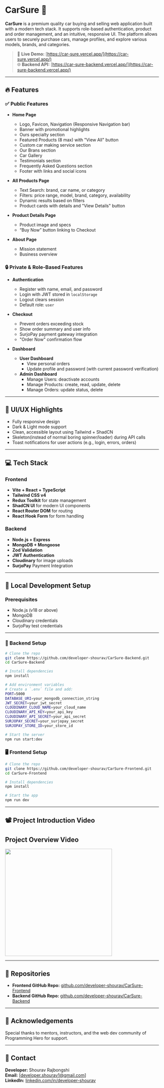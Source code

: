 # CarSure 🚗

**CarSure** is a premium quality car buying and selling web application built with a modern tech stack. It supports role-based authentication, product and order management, and an intuitive, responsive UI. The platform allows users to securely purchase cars, manage profiles, and explore various models, brands, and categories.

> 🔗 **Live Demo:** [https://car-sure.vercel.app/](https://car-sure.vercel.app/)  
> 🌐 **Backend API:** [https://car-sure-backend.vercel.app/](https://car-sure-backend.vercel.app/)

---

## 🔥 Features

### ✅ Public Features

- **Home Page**

  - Logo, Favicon, Navigation (Responsive Navigation bar)
  - Banner with promotional highlights
  - Ours specialty section
  - Featured Products (8 max) with "View All" button
  - Custom car making service section
  - Our Brans section
  - Car Gallery
  - Testimonials section
  - Frequently Asked Questions section
  - Footer with links and social icons

- **All Products Page**

  - Text Search: brand, car name, or category
  - Filters: price range, model, brand, category, availability
  - Dynamic results based on filters
  - Product cards with details and "View Details" button

- **Product Details Page**

  - Product image and specs
  - “Buy Now” button linking to Checkout

- **About Page**
  - Mission statement
  - Business overview

### 🔒 Private & Role-Based Features

- **Authentication**

  - Register with name, email, and password
  - Login with JWT stored in `localStorage`
  - Logout clears session
  - Default role: `user`

- **Checkout**

  - Prevent orders exceeding stock
  - Show order summary and user info
  - SurjoPay payment gateway integration
  - "Order Now" confirmation flow

- **Dashboard**
  - **User Dashboard**
    - View personal orders
    - Update profile and password (with current password verification)
  - **Admin Dashboard**
    - Manage Users: deactivate accounts
    - Manage Products: create, read, update, delete
    - Manage Orders: update status, delete

---

## 🎨 UI/UX Highlights

- Fully responsive design
- Dark & Light mode support
- Clean, accessible layout using Tailwind + ShadCN
- Skeleton(instead of normal boring spinner/loader) during API calls
- Toast notifications for user actions (e.g., login, errors, orders)

---

## 💻 Tech Stack

### Frontend

- **Vite + React + TypeScript**
- **Tailwind CSS v4**
- **Redux Toolkit** for state management
- **ShadCN UI** for modern UI components
- **React Router DOM** for routing
- **React Hook Form** for form handling

### Backend

- **Node.js + Express**
- **MongoDB + Mongoose**
- **Zod Validation**
- **JWT Authentication**
- **Cloudinary** for image uploads
- **SurjoPay** Payment Integration

---

## 🚀 Local Development Setup

### Prerequisites

- Node.js (v18 or above)
- MongoDB
- Cloudinary credentials
- SurjoPay test credentials

---

### 🔧 Backend Setup

```bash
# Clone the repo
git clone https://github.com/developer-shourav/CarSure-Backend.git
cd CarSure-Backend

# Install dependencies
npm install

# Add environment variables
# Create a `.env` file and add:
PORT=5000
DATABASE_URI=your_mongodb_connection_string
JWT_SECRET=your_jwt_secret
CLOUDINARY_CLOUD_NAME=your_cloud_name
CLOUDINARY_API_KEY=your_api_key
CLOUDINARY_API_SECRET=your_api_secret
SURJOPAY_SECRET=your_surjopay_secret
SURJOPAY_STORE_ID=your_store_id

# Start the server
npm run start:dev

```

### 🖥️ Frontend Setup

```bash
# Clone the repo
git clone https://github.com/developer-shourav/CarSure-Frontend.git
cd CarSure-Frontend

# Install dependencies
npm install

# Start the app
npm run dev
```

---

## 📽️ Project Introduction Video

## Project Overview Video

<a href='https://drive.google.com/file/d/1jkaWCtRyiTNzr66utA6GmntsW322MY2S/view?usp=sharing' target=_blank>
    <img width='350px' src="https://i.ibb.co.com/0RjxFvKS/watch-video-button-01.png" />
</a>

---

## 📂 Repositories

- **Frontend GitHub Repo:** [github.com/developer-shourav/CarSure-Frontend](https://github.com/developer-shourav/CarSure-Frontend)
- **Backend GitHub Repo:** [github.com/developer-shourav/CarSure-Backend](https://github.com/developer-shourav/CarSure-Backend)

---

## 🙌 Acknowledgements

Special thanks to mentors, instructors, and the web dev community of Programming Hero for support.

---

## 📧 Contact

**Developer:** Shourav Rajbongshi  
**Email:** [developer.shourav1@gmail.com]  
**LinkedIn:** [linkedin.com/in/developer-shourav](https://linkedin.com/in/developer-shourav)
